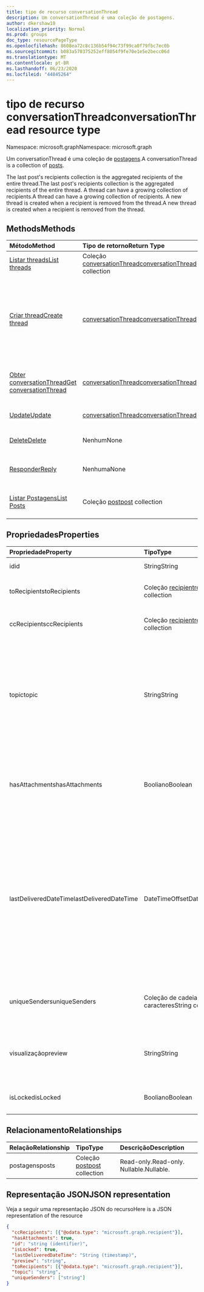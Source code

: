 ```yaml
---
title: tipo de recurso conversationThread
description: Um conversationThread é uma coleção de postagens.
author: dkershaw10
localization_priority: Normal
ms.prod: groups
doc_type: resourcePageType
ms.openlocfilehash: 8608ea72c8c136b54f94c73f99ca0f79fbc7ec0b
ms.sourcegitcommit: b083a570375252eff8054f9fe70e1e5e2becc06d
ms.translationtype: MT
ms.contentlocale: pt-BR
ms.lasthandoff: 06/23/2020
ms.locfileid: "44845264"
---
```

# <a name="conversationthread-resource-type"></a><span data-ttu-id="22160-103">tipo de recurso conversationThread</span><span class="sxs-lookup"><span data-stu-id="22160-103">conversationThread resource type</span></span>

<span data-ttu-id="22160-104">Namespace: microsoft.graph</span><span class="sxs-lookup"><span data-stu-id="22160-104">Namespace: microsoft.graph</span></span>

<span data-ttu-id="22160-105">Um conversationThread é uma coleção de [postagens](post.md).</span><span class="sxs-lookup"><span data-stu-id="22160-105">A conversationThread is a collection of [posts](post.md).</span></span>

<span data-ttu-id="22160-106">The last post's recipients collection is the aggregated recipients of the entire thread.</span><span class="sxs-lookup"><span data-stu-id="22160-106">The last post's recipients collection is the aggregated recipients of the entire thread.</span></span> <span data-ttu-id="22160-107">A thread can have a growing collection of recipients.</span><span class="sxs-lookup"><span data-stu-id="22160-107">A thread can have a growing collection of recipients.</span></span>
<span data-ttu-id="22160-108">A new thread is created when a recipient is removed from the thread.</span><span class="sxs-lookup"><span data-stu-id="22160-108">A new thread is created when a recipient is removed from the thread.</span></span>

## <a name="methods"></a><span data-ttu-id="22160-109">Methods</span><span class="sxs-lookup"><span data-stu-id="22160-109">Methods</span></span>

| <span data-ttu-id="22160-110">Método</span><span class="sxs-lookup"><span data-stu-id="22160-110">Method</span></span>       | <span data-ttu-id="22160-111">Tipo de retorno</span><span class="sxs-lookup"><span data-stu-id="22160-111">Return Type</span></span>  |<span data-ttu-id="22160-112">Descrição</span><span class="sxs-lookup"><span data-stu-id="22160-112">Description</span></span>|
|:---------------|:--------|:----------|
|[<span data-ttu-id="22160-113">Listar threads</span><span class="sxs-lookup"><span data-stu-id="22160-113">List threads</span></span>](../api/group-list-threads.md) | <span data-ttu-id="22160-114">Coleção [conversationThread](conversationthread.md)</span><span class="sxs-lookup"><span data-stu-id="22160-114">[conversationThread](conversationthread.md) collection</span></span> |<span data-ttu-id="22160-115">Obter todos os threads de um grupo.</span><span class="sxs-lookup"><span data-stu-id="22160-115">Get all the threads of a group.</span></span>|
|[<span data-ttu-id="22160-116">Criar thread</span><span class="sxs-lookup"><span data-stu-id="22160-116">Create thread</span></span>](../api/group-post-threads.md) | [<span data-ttu-id="22160-117">conversationThread</span><span class="sxs-lookup"><span data-stu-id="22160-117">conversationThread</span></span>](conversationthread.md) |<span data-ttu-id="22160-118">Start a new conversation by first creating a thread.</span><span class="sxs-lookup"><span data-stu-id="22160-118">Start a new conversation by first creating a thread.</span></span> <span data-ttu-id="22160-119">A new conversation, conversation thread, and post are created in the group.</span><span class="sxs-lookup"><span data-stu-id="22160-119">A new conversation, conversation thread, and post are created in the group.</span></span>|
|[<span data-ttu-id="22160-120">Obter conversationThread</span><span class="sxs-lookup"><span data-stu-id="22160-120">Get conversationThread</span></span>](../api/conversationthread-get.md) | [<span data-ttu-id="22160-121">conversationThread</span><span class="sxs-lookup"><span data-stu-id="22160-121">conversationThread</span></span>](conversationthread.md) |<span data-ttu-id="22160-122">Obtenha um thread específico pertencente a um grupo.</span><span class="sxs-lookup"><span data-stu-id="22160-122">Get a specific thread that belongs to a group.</span></span> |
|[<span data-ttu-id="22160-123">Update</span><span class="sxs-lookup"><span data-stu-id="22160-123">Update</span></span>](../api/conversationthread-update.md) | [<span data-ttu-id="22160-124">conversationThread</span><span class="sxs-lookup"><span data-stu-id="22160-124">conversationThread</span></span>](conversationthread.md)  |<span data-ttu-id="22160-125">Atualize o objeto conversationThread.</span><span class="sxs-lookup"><span data-stu-id="22160-125">Update conversationThread object.</span></span> |
|[<span data-ttu-id="22160-126">Delete</span><span class="sxs-lookup"><span data-stu-id="22160-126">Delete</span></span>](../api/conversationthread-delete.md) | <span data-ttu-id="22160-127">Nenhum</span><span class="sxs-lookup"><span data-stu-id="22160-127">None</span></span> |<span data-ttu-id="22160-128">Exclua um objeto conversationThread.</span><span class="sxs-lookup"><span data-stu-id="22160-128">Delete conversationThread object.</span></span> |
|[<span data-ttu-id="22160-129">Responder</span><span class="sxs-lookup"><span data-stu-id="22160-129">Reply</span></span>](../api/conversationthread-reply.md)|<span data-ttu-id="22160-130">Nenhuma</span><span class="sxs-lookup"><span data-stu-id="22160-130">None</span></span>|<span data-ttu-id="22160-131">Responda a este thread criando uma nova entidade Post.</span><span class="sxs-lookup"><span data-stu-id="22160-131">Reply to this thread by creating a new Post entity.</span></span>|
|[<span data-ttu-id="22160-132">Listar Postagens</span><span class="sxs-lookup"><span data-stu-id="22160-132">List Posts</span></span>](../api/conversationthread-list-posts.md) |<span data-ttu-id="22160-133">Coleção [post](post.md)</span><span class="sxs-lookup"><span data-stu-id="22160-133">[post](post.md) collection</span></span>| <span data-ttu-id="22160-134">Obtenha as postagens do thread especificado.</span><span class="sxs-lookup"><span data-stu-id="22160-134">Get the posts of the specified thread.</span></span> |

## <a name="properties"></a><span data-ttu-id="22160-135">Propriedades</span><span class="sxs-lookup"><span data-stu-id="22160-135">Properties</span></span>
| <span data-ttu-id="22160-136">Propriedade</span><span class="sxs-lookup"><span data-stu-id="22160-136">Property</span></span>              | <span data-ttu-id="22160-137">Tipo</span><span class="sxs-lookup"><span data-stu-id="22160-137">Type</span></span>                                 | <span data-ttu-id="22160-138">Descrição</span><span class="sxs-lookup"><span data-stu-id="22160-138">Description</span></span>                                                                                                                                                                                      |
|:----------------------|:-------------------------------------|:-------------------------------------------------------------------------------------------------------------------------------------------------------------------------------------------------|
| <span data-ttu-id="22160-139">id</span><span class="sxs-lookup"><span data-stu-id="22160-139">id</span></span>                    | <span data-ttu-id="22160-140">String</span><span class="sxs-lookup"><span data-stu-id="22160-140">String</span></span>                               | <span data-ttu-id="22160-141">Somente leitura.</span><span class="sxs-lookup"><span data-stu-id="22160-141">Read-only.</span></span>                                                                                                                                                                                       |
| <span data-ttu-id="22160-142">toRecipients</span><span class="sxs-lookup"><span data-stu-id="22160-142">toRecipients</span></span>          | <span data-ttu-id="22160-143">Coleção [recipient](recipient.md)</span><span class="sxs-lookup"><span data-stu-id="22160-143">[recipient](recipient.md) collection</span></span> | <span data-ttu-id="22160-144">Os destinatários Para: do thread.</span><span class="sxs-lookup"><span data-stu-id="22160-144">The To: recipients for the thread.</span></span>                                                                                                                                                               |
| <span data-ttu-id="22160-145">ccRecipients</span><span class="sxs-lookup"><span data-stu-id="22160-145">ccRecipients</span></span>          | <span data-ttu-id="22160-146">Coleção [recipient](recipient.md)</span><span class="sxs-lookup"><span data-stu-id="22160-146">[recipient](recipient.md) collection</span></span> | <span data-ttu-id="22160-147">Os destinatários Cc: do thread.</span><span class="sxs-lookup"><span data-stu-id="22160-147">The Cc: recipients for the thread.</span></span>                                                                                                                                                               |
| <span data-ttu-id="22160-148">topic</span><span class="sxs-lookup"><span data-stu-id="22160-148">topic</span></span>                 | <span data-ttu-id="22160-149">String</span><span class="sxs-lookup"><span data-stu-id="22160-149">String</span></span>                               | <span data-ttu-id="22160-150">The topic of the conversation.</span><span class="sxs-lookup"><span data-stu-id="22160-150">The topic of the conversation.</span></span> <span data-ttu-id="22160-151">This property can be set when the conversation is created, but it cannot be updated.</span><span class="sxs-lookup"><span data-stu-id="22160-151">This property can be set when the conversation is created, but it cannot be updated.</span></span>                                                                              |
| <span data-ttu-id="22160-152">hasAttachments</span><span class="sxs-lookup"><span data-stu-id="22160-152">hasAttachments</span></span>        | <span data-ttu-id="22160-153">Booliano</span><span class="sxs-lookup"><span data-stu-id="22160-153">Boolean</span></span>                              | <span data-ttu-id="22160-154">Indica se qualquer uma das postagens neste thread tem pelo menos um anexo.</span><span class="sxs-lookup"><span data-stu-id="22160-154">Indicates whether any of the posts within this thread has at least one attachment.</span></span>                                                                                                               |
| <span data-ttu-id="22160-155">lastDeliveredDateTime</span><span class="sxs-lookup"><span data-stu-id="22160-155">lastDeliveredDateTime</span></span> | <span data-ttu-id="22160-156">DateTimeOffset</span><span class="sxs-lookup"><span data-stu-id="22160-156">DateTimeOffset</span></span>                       | <span data-ttu-id="22160-157">The Timestamp type represents date and time information using ISO 8601 format and is always in UTC time.</span><span class="sxs-lookup"><span data-stu-id="22160-157">The Timestamp type represents date and time information using ISO 8601 format and is always in UTC time.</span></span> <span data-ttu-id="22160-158">For example, midnight UTC on Jan 1, 2014 would look like this: `'2014-01-01T00:00:00Z'`</span><span class="sxs-lookup"><span data-stu-id="22160-158">For example, midnight UTC on Jan 1, 2014 would look like this: `'2014-01-01T00:00:00Z'`</span></span> |
| <span data-ttu-id="22160-159">uniqueSenders</span><span class="sxs-lookup"><span data-stu-id="22160-159">uniqueSenders</span></span>         | <span data-ttu-id="22160-160">Coleção de cadeias de caracteres</span><span class="sxs-lookup"><span data-stu-id="22160-160">String collection</span></span>                    | <span data-ttu-id="22160-161">Todos os usuários que enviaram uma mensagem para este thread.</span><span class="sxs-lookup"><span data-stu-id="22160-161">All the users that sent a message to this thread.</span></span>                                                                                                                                                |
| <span data-ttu-id="22160-162">visualização</span><span class="sxs-lookup"><span data-stu-id="22160-162">preview</span></span>               | <span data-ttu-id="22160-163">String</span><span class="sxs-lookup"><span data-stu-id="22160-163">String</span></span>                               | <span data-ttu-id="22160-164">Um breve resumo do corpo da última postagem nesta conversa.</span><span class="sxs-lookup"><span data-stu-id="22160-164">A short summary from the body of the latest post in this conversation.</span></span>                                                                                                                           |
| <span data-ttu-id="22160-165">isLocked</span><span class="sxs-lookup"><span data-stu-id="22160-165">isLocked</span></span>              | <span data-ttu-id="22160-166">Booliano</span><span class="sxs-lookup"><span data-stu-id="22160-166">Boolean</span></span>                              | <span data-ttu-id="22160-167">Indica se o thread está bloqueado.</span><span class="sxs-lookup"><span data-stu-id="22160-167">Indicates if the thread is locked.</span></span>                                                                                                                                                               |

## <a name="relationships"></a><span data-ttu-id="22160-168">Relacionamento</span><span class="sxs-lookup"><span data-stu-id="22160-168">Relationships</span></span>
| <span data-ttu-id="22160-169">Relação</span><span class="sxs-lookup"><span data-stu-id="22160-169">Relationship</span></span> | <span data-ttu-id="22160-170">Tipo</span><span class="sxs-lookup"><span data-stu-id="22160-170">Type</span></span>   |<span data-ttu-id="22160-171">Descrição</span><span class="sxs-lookup"><span data-stu-id="22160-171">Description</span></span>|
|:---------------|:--------|:----------|
|<span data-ttu-id="22160-172">postagens</span><span class="sxs-lookup"><span data-stu-id="22160-172">posts</span></span>|<span data-ttu-id="22160-173">Coleção [post](post.md)</span><span class="sxs-lookup"><span data-stu-id="22160-173">[post](post.md) collection</span></span>| <span data-ttu-id="22160-174">Read-only.</span><span class="sxs-lookup"><span data-stu-id="22160-174">Read-only.</span></span> <span data-ttu-id="22160-175">Nullable.</span><span class="sxs-lookup"><span data-stu-id="22160-175">Nullable.</span></span>|

## <a name="json-representation"></a><span data-ttu-id="22160-176">Representação JSON</span><span class="sxs-lookup"><span data-stu-id="22160-176">JSON representation</span></span>

<span data-ttu-id="22160-177">Veja a seguir uma representação JSON do recurso</span><span class="sxs-lookup"><span data-stu-id="22160-177">Here is a JSON representation of the resource</span></span>

<!--{
  "blockType": "resource",
  "optionalProperties": [
    "posts"
  ],
  "keyProperty": "id",
  "baseType": "microsoft.graph.entity",
  "@odata.type": "microsoft.graph.conversationThread",
  "@odata.annotations": [
    {
      "property": "posts",
      "capabilities": {
        "changeTracking": false,
        "deletable": false,
        "insertable": false,
        "searchable": false,
        "updatable": false
      }
    }
  ]
}-->

```json
{
  "ccRecipients": [{"@odata.type": "microsoft.graph.recipient"}],
  "hasAttachments": true,
  "id": "string (identifier)",
  "isLocked": true,
  "lastDeliveredDateTime": "String (timestamp)",
  "preview": "string",
  "toRecipients": [{"@odata.type": "microsoft.graph.recipient"}],
  "topic": "string",
  "uniqueSenders": ["string"]
}

```


<!-- uuid: 8fcb5dbc-d5aa-4681-8e31-b001d5168d79
2015-10-25 14:57:30 UTC -->
<!-- {
  "type": "#page.annotation",
  "description": "conversationThread resource",
  "keywords": "",
  "section": "documentation",
  "tocPath": ""
}-->
